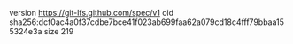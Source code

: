 version https://git-lfs.github.com/spec/v1
oid sha256:dcf0ac4a0f37cdbe7bce41f023ab699faa62a079cd18c4fff79bbaa155324e3a
size 219
